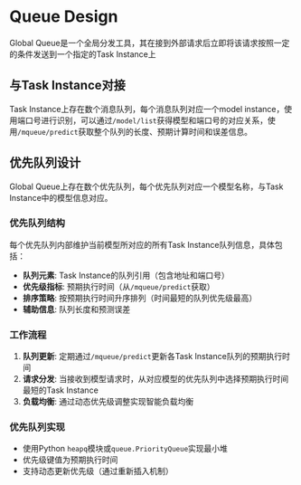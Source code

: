# Queue Design

Global Queue是一个全局分发工具，其在接到外部请求后立即将该请求按照一定的条件发送到一个指定的Task Instance上

## 与Task Instance对接

Task Instance上存在数个消息队列，每个消息队列对应一个model instance，使用端口号进行识别，可以通过`/model/list`获得模型和端口号的对应关系，使用`/mqueue/predict`获取整个队列的长度、预期计算时间和误差信息。

## 优先队列设计

Global Queue上存在数个优先队列，每个优先队列对应一个模型名称，与Task Instance中的模型信息对应。

### 优先队列结构

每个优先队列内部维护当前模型所对应的所有Task Instance队列信息，具体包括：

- **队列元素**: Task Instance的队列引用（包含地址和端口号）
- **优先级指标**: 预期执行时间（从`/mqueue/predict`获取）
- **排序策略**: 按预期执行时间升序排列（时间最短的队列优先级最高）
- **辅助信息**: 队列长度和预测误差

### 工作流程

1. **队列更新**: 定期通过`/mqueue/predict`更新各Task Instance队列的预期执行时间
2. **请求分发**: 当接收到模型请求时，从对应模型的优先队列中选择预期执行时间最短的Task Instance
3. **负载均衡**: 通过动态优先级调整实现智能负载均衡

### 优先队列实现

- 使用Python `heapq`模块或`queue.PriorityQueue`实现最小堆
- 优先级键值为预期执行时间
- 支持动态更新优先级（通过重新插入机制）

